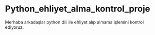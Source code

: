 # Python_ehliyet_alma_kontrol_proje
Merhaba arkadaşlar python dili ile ehliyet alıp almama işlemini kontrol ediyoruz.
